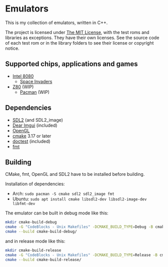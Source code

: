 # Emulators

This is my collection of emulators, written in C++.

The project is licensed under [The MIT License](LICENSE.md), with the test roms and libraries as exceptions. They have
their own licenses. See the source code of each test rom or in the library folders to see their license or copyright
notice.

## Supported chips, applications and games

- [Intel 8080](documentation/chips/8080.md)
    - [Space Invaders](documentation/applications/space_invaders.md)
- [Z80](documentation/chips/z80.md) (WIP)
    - [Pacman](documentation/applications/pacman.md) (WIP)

## Dependencies

- [SDL2](https://www.libsdl.org/) (and SDL2_image)
- [Dear Imgui](https://github.com/ocornut/imgui) (included)
- [OpenGL](https://www.opengl.org/)
- [cmake](https://cmake.org/) 3.17 or later
- [doctest](https://github.com/doctest/doctest) (included)
- [fmt](https://fmt.dev/)

## Building

CMake, fmt, OpenGL and SDL2 have to be installed before building.

Installation of dependencies:

- Arch: `sudo pacman -S cmake sdl2 sdl2_image fmt`
- Ubuntu: `sudo apt install cmake libsdl2-dev libsdl2-image-dev libfmt-dev`

The emulator can be built in debug mode like this:

```sh
mkdir cmake-build-debug
cmake -G "CodeBlocks - Unix Makefiles" -DCMAKE_BUILD_TYPE=Debug -B cmake-build-debug/
cmake --build cmake-build-debug/
```

and in release mode like this:

```sh
mkdir cmake-build-release
cmake -G "CodeBlocks - Unix Makefiles" -DCMAKE_BUILD_TYPE=Release -B cmake-build-release/
cmake --build cmake-build-release/
```
